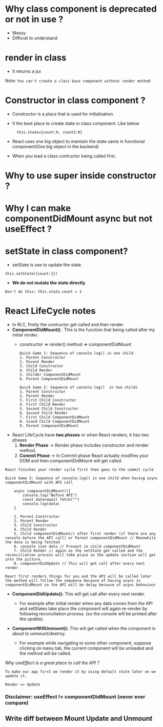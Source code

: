 # Why class component is deprecated or not in use ?
- Messy
- Difficult to understand

# render in class
- It returns a jsx 

Note: `You can't create a class base component without render method`

# Constructor in class component ?
- Constructor is a place that is used for initialisation.
- It the best place to create state in class component. Like below
        
        this.state={count:0, count2:0}

- React uses one big object to maintain the state same in functional component(One big object in the backend)
- When you load a class contructor being called first.

# Why to use super inside constructor ?
# Why I can make componentDidMount async but not useEffect ?

# setState in class component?
- setState is use to update the state.
  
`this.setState({count:1})`

- **We do not mutate the state directly**

`Don't do this: this.state.count = 1`

# **React LifeCycle notes**
- In RLC, firstly the contructor get called and then render.
- **ComponentDidMount()** : This is the function that being called after my initial render.
  - constructor => render() method => componentDidMount

        Quick Game 1: Sequence of console.log() in one child
        1. Parent Constructor
        2. Parent Render
        3. Child Constructor
        4. Child Render
        5. Childer ComponentDidMount
        6. Parent ComponentDidMount

        Quick Game 2: Sequence of console.log()  in two childs 
        1. Parent Constructor
        2. Parent Render
        3. First Child Constructor
        4. First Child Render
        5. Second Child Constructor
        6. Second Child Render
        7. First Child ComponentDidMount
        8. Scond Child ComponentDidMount
        9. Parent ComponentDidMount
   

- React LifeCycle have **two phases** or when React renders, it has two phases
    1. **Render Phase** -> Render phase includes constructor and render method.
    2. **Commit Phase** -> In Commit phase React actually modifies your DOM and then componentDidMount will get called.
   
`React finishes your render cycle first then goes to the commit cycle`

    Quick Game 3: Sequence of console.log() in one child when having async componentDidMount with API call

        async componentDidMount(){
            console.log("Before API")
            const data=await fetch("")
            console.log(data)
        }

        1. Parent Constructor
        2. Parent Render
        3. Child Constructor
        4. Child Render
        5. Child componentDidMount// after first render (if there are any console before the API call) or Parent componentDidMount // Meanwhile the data is being fetched 
        6. console json data // Present in child componentDidMount
        7. Child Render // again as the setState get called and the reconciliation process will take place so the update section will get into the picture.
        8. componentDidUpdate // This will get call after every next render
    
   

`React first renders things for you and the API will be called later the method will follow the sequence because of having async in componentDidMount so the API will be delay because of async behaviour`

- **ComponentDidUpdate():** This will get call after every next render.
    - For example after initial render when any data  comes from the API and setStates take place the component will again re-render by following reconciliation process. (so the console will be printed after the update).


- **ComponentWillUnmount():** 
 This will get called when the component is about to unmount/destroy.
    - For example while navigating to some other component, suppose clicking on menu tab, the current component will be unloaded and the method will be called.



*Why useEffect is a great place to call the API ?*

    To make our app first we render it by using default state later on we update it.

    Render => Update

### Disclaimer: useEffect != componentDidMount (never ever compare)

## Write diff between Mount Update and Unmount

